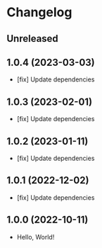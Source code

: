 # Changelog

## Unreleased

## 1.0.4 (2023-03-03)

- [fix] Update dependencies

## 1.0.3 (2023-02-01)

- [fix] Update dependencies

## 1.0.2 (2023-01-11)

- [fix] Update dependencies

## 1.0.1 (2022-12-02)

- [fix] Update dependencies

## 1.0.0 (2022-10-11)

- Hello, World!
